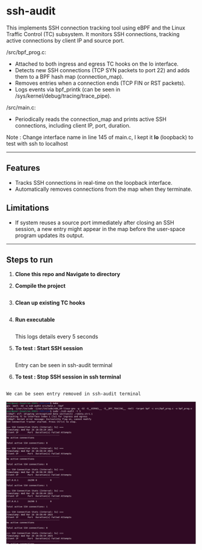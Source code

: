 # ssh-audit

This implements SSH connection tracking tool using eBPF and the Linux Traffic Control (TC) subsystem. It monitors SSH connections, tracking active connections by client IP and source port.

/src/bpf_prog.c:
- Attached to both ingress and egress TC hooks on the lo interface.
- Detects new SSH connections (TCP SYN packets to port 22) and adds them to a BPF hash map (connection_map).
- Removes entries when a connection ends (TCP FIN or RST packets).
- Logs events via bpf_printk (can be seen in /sys/kernel/debug/tracing/trace_pipe).

/src/main.c:
- Periodically reads the connection_map and prints active SSH connections, including client IP, port, duration.

Note : Change interface name in line 145 of main.c, I kept it **lo** (loopback) to test with ssh to localhost

---------

## Features
- Tracks SSH connections in real-time on the loopback interface.
- Automatically removes connections from the map when they terminate.

## Limitations
- If system reuses a source port immediately after closing an SSH session, a new entry might appear in the map before the user-space program updates its output.

---------

## Steps to run

1. **Clone this repo and Navigate to directory**
      
2. **Compile the project**
   ```make
   ``` 

3. **Clean up existing TC hooks**
   ```sudo tc qdisc del dev lo clsact
   ``` 
   
4. **Run executable**
   ```sudo ./ssh-audit -i 5
   ``` 
	This logs details every 5 seconds
	
5. **To test : Start SSH session**
   ```ssh <username>@localhost
   ``` 
	Entry can be seen in ssh-audit terminal
   	
6.  **To test : Stop SSH session in ssh terminal**
   ```exit
   ``` 
	We can be seen entry removed in ssh-audit terminal
	
![Output](Sample_Output.png)

